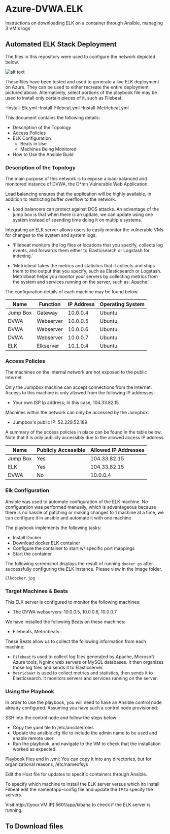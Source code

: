 # Azure-DVWA.ELK
Instructions on downloading ELK on a container through Ansible, managing 3 VM's logs
## Automated ELK Stack Deployment

The files in this repository were used to configure the network depicted below.

![alt text](https://github.com/jennytu99/Azure-DVWA.ELK/blob/main/Diagrams/ELK-DVWA-Diagram.jpg "Diagram")

These files have been tested and used to generate a live ELK deployment on Azure. They can be used to either recreate the entire deployment pictured above. Alternatively, select portions of the playbook file may be used to install only certain pieces of it, such as Filebeat.

  -Install-Elk.yml
  -Install-Filebeat.yml
  -Install-Metricbeat.yml

This document contains the following details:
- Description of the Topology
- Access Policies
- ELK Configuration
  - Beats in Use
  - Machines Being Monitored
- How to Use the Ansible Build


### Description of the Topology

The main purpose of this network is to expose a load-balanced and monitored instance of DVWA, the D*mn Vulnerable Web Application.

Load balancing ensures that the application will be highly available, in addition to restricting buffer overflow to the network.
- Load balancers can protect against DOS attacks. An advantage of the jump box is that when there is an update, we can update using one system instead of spending time doing it on multiple systems. 

Integrating an ELK server allows users to easily monitor the vulnerable VMs for changes to the system and system logs.

- ‘Filebeat monitors the log files or locations that you specify, collects log events, and forwards them either to Elasticsearch or Logstash for indexing.’ 

- ‘Metricbeat takes the metrics and statistics that it collects and ships them to the output that you specify, such as Elasticsearch or Logstash. Metricbeat helps you monitor your servers by collecting metrics from the system and services running on the server, such as: Apache.’ 


The configuration details of each machine may be found below.

| Name     | Function | IP Address  | Operating System |
|----------|----------|-------------|------------------|
| Jump Box | Gateway   | 10.0.0.4   | Ubuntu           |
| DVWA     | Webserver | 10.0.0.5   | Ubuntu           |
| DVWA     | Webserver | 10.0.0.6   | Ubuntu           |
| DVWA     | Webserver | 10.0.0.7   | Ubuntu           |
| ELK      | Elkserver | 10.1.0.4   | Ubuntu           |

### Access Policies

The machines on the internal network are not exposed to the public Internet. 

Only the Jumpbox machine can accept connections from the Internet. Access to this machine is only allowed from the following IP addresses:
- Your own ISP Ip address; In this case, 104.33.82.15

Machines within the network can only be accessed by the Jumpbox.
- Jumpbox's public IP: 52.229.52.189

A summary of the access policies in place can be found in the table below. Note that it is only publicly accessibly due to the allowed access IP address.

| Name     | Publicly Accessible | Allowed IP Addresses |
|----------|---------------------|----------------------|
| Jump Box | Yes                 | 104.33.82.15         |
| ELK      | Yes                 | 104.33.82.15         |
| DVWA     | No                  | 10.0.0.4             |

### Elk Configuration

Ansible was used to automate configuration of the ELK machine. No configuration was performed manually, which is advantageous because there is no hassle of patching or making changes to 1 machine at a time, we can configure it in ansible and automate it with one machine

The playbook implements the following tasks:
- Install Docker 
- Download docker ELK container
- Configure the container to start w/ specific port mappings
- Start the container

The following screenshot displays the result of running `docker ps` after successfully configuring the ELK instance. Please view in the Image folder.

    Elkdocker.jpg

### Target Machines & Beats
This ELK server is configured to monitor the following machines:
- The DVWA webservers: 10.0.0.5, 10.0.0.6, 10.0.0.7

We have installed the following Beats on these machines:
- Filebeats, Metricbeats

These Beats allow us to collect the following information from each machine:
- `Filebeat` is used to collect log files generated by Apache, Microsoft Azure tools, Ngninx web servers or MySQL databases. It then organizes those log files and sends it to Elasticserver.
- `Metricbeat` is used to collect metrics and statistics, then sends it to Elasticsearch. It monitors servers and services running on the server.  

### Using the Playbook
In order to use the playbook, you will need to have an Ansible control node already configured. Assuming you have such a control node provisioned: 

SSH into the control node and follow the steps below:
- Copy the yaml file to /etc/ansible/roles
- Update the ansible.cfg file to include the admin name to be used and enable remote user
- Run the playbook, and navigate to the VM to check that the installation worked as expected.


Playbook files end in .yml; You can copy it into any directories, but for organizational reasons, /etc/nameofsys

Edit the Host file for updates to specific containers through Ansible. 

To specify which machine to install the ELK server versus which ito install Filbeat edit the nameofapp-config file and update the `IP` to specify the servers.

Visit http://[your.VM.IP]:5601/app/kibana to check if the ELK server is running. 

## To Download files 
